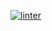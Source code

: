  [![linter](https://github.com/<liam-fletcher>/<Area-of-a-trapezoid>/workflows/linter/badge.svg)](https://github.com/marketplace/actions/super-linter)     
